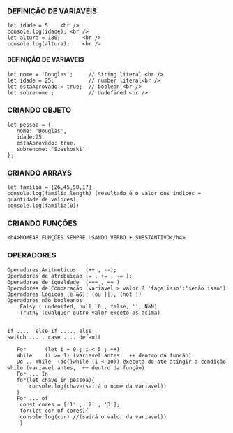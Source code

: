 <h3>DEFINIÇÃO DE VARIAVEIS</h3>

    let idade = 5    <br />
    console.log(idade);	<br />					
    let altura = 180;   	<br />					
    console.log(altura);	<br />									


 <h4>DEFINIÇÃO DE VARIAVEIS</h4>
 
    let nome = 'Douglas';     // String literal <br />
    let idade = 25;           // number literal<br />
    let estaAprovado = true;  // boolean <br />
    let sobrenome ;           // Undefined <br />

<h3>CRIANDO OBJETO</h3>

    let pessoa = {
       nome: 'Douglas',
       idade:25,
       estaAprovado: true,
       sobrenome: 'Szeskoski'
    };  

<h3>CRIANDO ARRAYS</h3> 

    let familia = [26,45,50,17];
    console.log(familia.length) (resultado é o valor dos indices = quantidade de valores)
    console.log(familia[0])

<h3>CRIANDO FUNÇÕES</h3>

    <h4>NOMEAR FUNÇÕES SEMPRE USANDO VERBO + SUBSTANTIVO</h4>


<H3>OPERADORES</H3>

    Operadores Aritmeticos   (++ , --);
    Operadores de atribuição (= , += , -= );
    Operadores de igualdade  (=== , == )
    Operadores de Comparação (variavel > valor ? 'faça isso':'senão isso')
    Operadores Lógicos (e &&), (ou ||), (not !)
    Operadores não booleanos 
        Falsy ( undenifed, null, 0 , false, '', NaN)
        Truthy (qualquer outro valor exceto os acima)


    if ....  else if ..... else
    switch ..... case .... default

       For      (let i = 0 ; i < 5 ; ++)
       While    (i >= 1) (variavel antes,  ++ dentro da função)
       Do .. While  (do{}while (i < 10)) executa do ate atingir a condição while (variavel antes,  ++ dentro da função)
       For ... In   
       for(let chave in pessoa){
           console.log(chave(sairá o nome da variavel))
       }
       For ... of
        const cores = ['1' , '2' , '3'];
        for(let cor of cores){
        console.log(cor) //(sairá o valor da variavel))
        }
